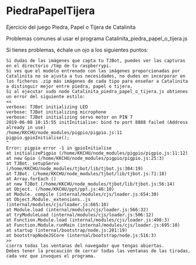 # PiedraPapelTijera
Ejercicio del juego Piedra, Papel o Tijera de Catalinita

Problemas comunes al usar el programa Catalinita_piedra_papel_o_tijera.js

Si tienes problemas, échale un ojo a los siguientes puntos:

    Si dudas de las imágenes que capta tu TJBot, puedes ver las capturas en el directorio /tmp de tu raspberrypi.
    Si ves que el modelo entrenado con las imágenes proporcionadas por Catalinita no se ajusta a tus necesidades, no dudes en incorporar en los ficheros .zip más imágenes de cada tipo para enseñar a Catalinita a distinguir mejor entre piedra, papel o tijera.
    Si al ejecutar sudo node Catalinita_piedra_papel_o_tijera.js obtienes un error del siguiente estilo:
    <<
    verbose: TJBot initializing LED
    verbose: TJBot initializing microphone
    verbose: TJBot initializing servo motor on PIN 7
    2019-06-08 10:15:55 initInitialise: bind to port 8888 failed (Address already in use)
    /home/KKCHU/node_modules/pigpio/pigpio.js:11
    pigpio.gpioInitialise();
    ^
    Error: pigpio error -1 in gpioInitialise
    at initializePigpio (/home/KKCHU/node_modules/pigpio/pigpio.js:11:12)
    at new Gpio (/home/KKCHU/node_modules/pigpio/pigpio.js:25:3)
    at TJBot._setupServo (/home/KKCHU/node_modules/tjbot/lib/tjbot.js:304:19)
    at TJBot. (/home/KKCHU/node_modules/tjbot/lib/tjbot.js:71:18)
    at Array.forEach ()
    at new TJBot (/home/KKCHU/node_modules/tjbot/lib/tjbot.js:56:14)
    at Object. (/home/KKCHU/ppt/ppt.js:46:10)
    at Module._compile (internal/modules/cjs/loader.js:654:30)
    at Object.Module._extensions..js (internal/modules/cjs/loader.js:665:10)
    at Module.load (internal/modules/cjs/loader.js:566:32)
    at tryModuleLoad (internal/modules/cjs/loader.js:506:12)
    at Function.Module.load (internal/modules/cjs/loader.js:498:3)
    at Function.Module.runMain (internal/modules/cjs/loader.js:695:10)
    at startup (internal/bootstrap/node.js:201:19)
    at bootstrapNodeJSCore (internal/bootstrap/node.js:516:3)
    >>
    cierra todas las ventanas del navegador que tengas abiertas.
    Debes tener la precaución de cerrar todas las ventanas de las tiradas, cada vez que invoques el programa.

